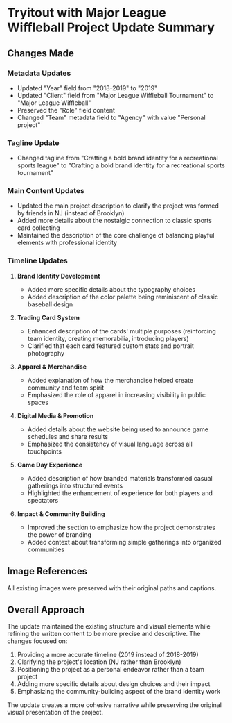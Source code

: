 # Tryitout with Major League Wiffleball Project Update Summary

## Changes Made

### Metadata Updates
- Updated "Year" field from "2018-2019" to "2019"
- Updated "Client" field from "Major League Wiffleball Tournament" to "Major League Wiffleball"
- Preserved the "Role" field content
- Changed "Team" metadata field to "Agency" with value "Personal project"

### Tagline Update
- Changed tagline from "Crafting a bold brand identity for a recreational sports league" to "Crafting a bold brand identity for a recreational sports tournament"

### Main Content Updates
- Updated the main project description to clarify the project was formed by friends in NJ (instead of Brooklyn)
- Added more details about the nostalgic connection to classic sports card collecting
- Maintained the description of the core challenge of balancing playful elements with professional identity

### Timeline Updates
1. **Brand Identity Development**
   - Added more specific details about the typography choices
   - Added description of the color palette being reminiscent of classic baseball design

2. **Trading Card System**
   - Enhanced description of the cards' multiple purposes (reinforcing team identity, creating memorabilia, introducing players)
   - Clarified that each card featured custom stats and portrait photography

3. **Apparel & Merchandise**
   - Added explanation of how the merchandise helped create community and team spirit
   - Emphasized the role of apparel in increasing visibility in public spaces

4. **Digital Media & Promotion**
   - Added details about the website being used to announce game schedules and share results
   - Emphasized the consistency of visual language across all touchpoints

5. **Game Day Experience**
   - Added description of how branded materials transformed casual gatherings into structured events
   - Highlighted the enhancement of experience for both players and spectators

6. **Impact & Community Building**
   - Improved the section to emphasize how the project demonstrates the power of branding
   - Added context about transforming simple gatherings into organized communities

## Image References
All existing images were preserved with their original paths and captions.

## Overall Approach
The update maintained the existing structure and visual elements while refining the written content to be more precise and descriptive. The changes focused on:

1. Providing a more accurate timeline (2019 instead of 2018-2019)
2. Clarifying the project's location (NJ rather than Brooklyn)
3. Positioning the project as a personal endeavor rather than a team project
4. Adding more specific details about design choices and their impact
5. Emphasizing the community-building aspect of the brand identity work

The update creates a more cohesive narrative while preserving the original visual presentation of the project.
